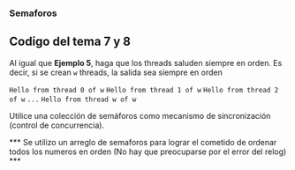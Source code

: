 ### Semaforos

## Codigo del tema 7 y 8

Al igual que **Ejemplo 5**, haga que los threads saluden siempre en orden. Es decir, si se crean `w` threads, la salida sea siempre en orden

`Hello from thread 0 of w`
`Hello from thread 1 of w`
`Hello from thread 2 of w`
`...`
`Hello from thread w of w`

Utilice una colección de semáforos como mecanismo de sincronización (control de concurrencia).

*** Se utilizo un arreglo de semaforos para lograr el cometido de ordenar todos los numeros en orden (No hay que preocuparse por el error del relog) ***